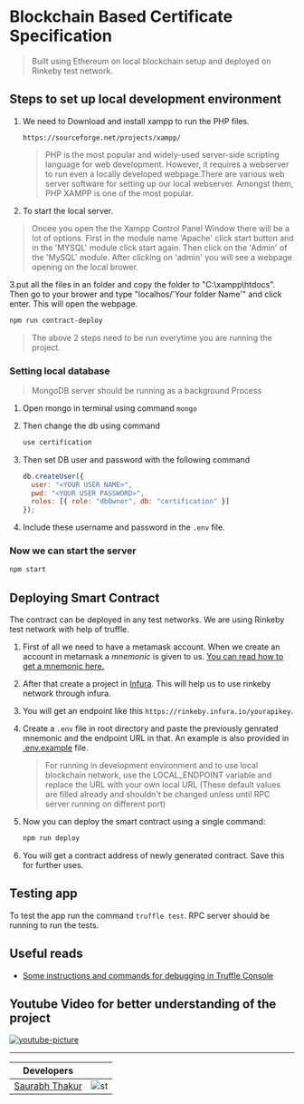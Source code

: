 # Blockchain Based Certificate Specification
>Built using Ethereum on local blockchain setup and deployed on Rinkeby test network.

## Steps to set up local development environment

1. We need to Download and install xampp to run the PHP files.

   ```
   https://sourceforge.net/projects/xampp/
   ```

   > PHP is the most popular and widely-used server-side scripting language for web development. However, it requires a webserver to run even a locally developed webpage.There are various web server software for setting up our local webserver. Amongst them, PHP XAMPP is one of the most popular.

1. To start the local server.

 > Oncee you open the the Xampp Control Panel Window there will be a lot of options. First in the module name 'Apache' click start button and in the 'MYSQL' module click start again. Then click on the 'Admin' of the 'MySQL' module. After clicking on 'admin' you will see a webpage opening on the local brower.
  

  
3.put all the files in an folder and copy the folder to "C:\xampp\htdocs". Then go to your brower and type "localhos/'Your folder Name'" and click enter. This will open the webpage.

   ```bash
   npm run contract-deploy
   ```

> The above 2 steps need to be run everytime you are running the project.

### Setting local database

> MongoDB server should be running as a background Process

1. Open mongo in terminal using command `mongo`

1. Then change the db using command

   ```bash
   use certification
   ```

1. Then set DB user and password with the following command

   ```javascript
   db.createUser({
     user: "<YOUR USER NAME>",
     pwd: "<YOUR USER PASSWORD>",
     roles: [{ role: "dbOwner", db: "certification" }]
   });
   ```

1. Include these username and password in the `.env` file.

### Now we can start the server

```bash
npm start
```

## Deploying Smart Contract

The contract can be deployed in any test networks. We are using Rinkeby test network with help of truffle.

1. First of all we need to have a metamask account. When we create an account in metamask a _mnemonic_ is given to us. [You can read how to get a mnemonic here.](https://support.dex.top/hc/en-us/articles/360004125614-How-to-Create-Mnemonic-Phrase-with-MetaMask-)

1. After that create a project in [Infura](https://infura.io). This will help us to use rinkeby network through infura.

1. You will get an endpoint like this `https://rinkeby.infura.io/yourapikey`.

1. Create a `.env` file in root directory and paste the previously genrated mnemonic and the endpoint URL in that. An example is also provided in [.env.example](./.env.example) file.

   > For running in development environment and to use local blockchain network, use the LOCAL_ENDPOINT variable and replace the URL with your own local URL (These default values are filled already and shouldn't be changed unless until RPC server running on different port)

1. Now you can deploy the smart contract using a single command:

   ```BASH
   npm run deploy
   ```

1. You will get a contract address of newly generated contract. Save this for further uses.

## Testing app

To test the app run the command `truffle test`. RPC server should be running to run the tests.

## Useful reads

- [Some instructions and commands for debugging in Truffle Console](./instructions/COMMANDS.md)

## Youtube Video for better understanding of the project

[![youtube-picture](https://img.youtube.com/vi/pByqlMCx7Bk/maxresdefault.jpg)](https://www.youtube.com/watch?v=pByqlMCx7Bk)

---

| Developers                                             |                                                               |
| ------------------------------------------------------ | ------------------------------------------------------------- |
| [Saurabh Thakur](https://github.com/thakursaurabh1998) | ![st](https://avatars0.githubusercontent.com/u/18613564?s=50) |
